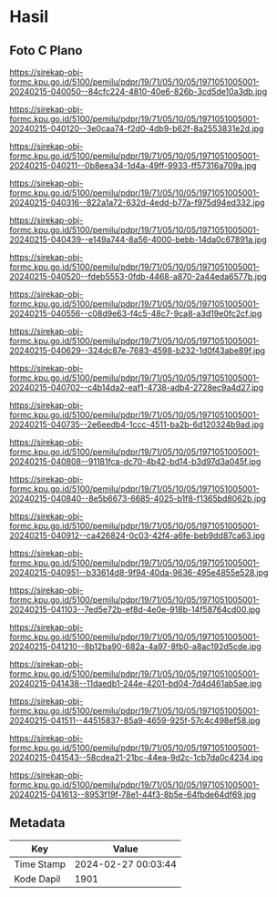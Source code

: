 # Hasil

## Foto C Plano

https://sirekap-obj-formc.kpu.go.id/5100/pemilu/pdpr/19/71/05/10/05/1971051005001-20240215-040050--84cfc224-4810-40e6-826b-3cd5de10a3db.jpg

https://sirekap-obj-formc.kpu.go.id/5100/pemilu/pdpr/19/71/05/10/05/1971051005001-20240215-040120--3e0caa74-f2d0-4db9-b62f-8a2553831e2d.jpg

https://sirekap-obj-formc.kpu.go.id/5100/pemilu/pdpr/19/71/05/10/05/1971051005001-20240215-040211--0b8eea34-1d4a-49ff-9933-ff57316a709a.jpg

https://sirekap-obj-formc.kpu.go.id/5100/pemilu/pdpr/19/71/05/10/05/1971051005001-20240215-040316--822a1a72-632d-4edd-b77a-f975d94ed332.jpg

https://sirekap-obj-formc.kpu.go.id/5100/pemilu/pdpr/19/71/05/10/05/1971051005001-20240215-040439--e149a744-8a56-4000-bebb-14da0c67891a.jpg

https://sirekap-obj-formc.kpu.go.id/5100/pemilu/pdpr/19/71/05/10/05/1971051005001-20240215-040520--fdeb5553-0fdb-4468-a870-2a44eda6577b.jpg

https://sirekap-obj-formc.kpu.go.id/5100/pemilu/pdpr/19/71/05/10/05/1971051005001-20240215-040556--c08d9e63-f4c5-48c7-9ca8-a3d19e0fc2cf.jpg

https://sirekap-obj-formc.kpu.go.id/5100/pemilu/pdpr/19/71/05/10/05/1971051005001-20240215-040629--324dc87e-7683-4598-b232-1d0f43abe89f.jpg

https://sirekap-obj-formc.kpu.go.id/5100/pemilu/pdpr/19/71/05/10/05/1971051005001-20240215-040702--c4b14da2-eaf1-4738-adb4-2728ec9a4d27.jpg

https://sirekap-obj-formc.kpu.go.id/5100/pemilu/pdpr/19/71/05/10/05/1971051005001-20240215-040735--2e6eedb4-1ccc-4511-ba2b-6d120324b9ad.jpg

https://sirekap-obj-formc.kpu.go.id/5100/pemilu/pdpr/19/71/05/10/05/1971051005001-20240215-040808--91181fca-dc70-4b42-bd14-b3d97d3a045f.jpg

https://sirekap-obj-formc.kpu.go.id/5100/pemilu/pdpr/19/71/05/10/05/1971051005001-20240215-040840--8e5b6673-6685-4025-b1f8-f1365bd8062b.jpg

https://sirekap-obj-formc.kpu.go.id/5100/pemilu/pdpr/19/71/05/10/05/1971051005001-20240215-040912--ca426824-0c03-42f4-a6fe-beb9dd87ca63.jpg

https://sirekap-obj-formc.kpu.go.id/5100/pemilu/pdpr/19/71/05/10/05/1971051005001-20240215-040951--b33614d8-9f94-40da-9636-495e4855e528.jpg

https://sirekap-obj-formc.kpu.go.id/5100/pemilu/pdpr/19/71/05/10/05/1971051005001-20240215-041103--7ed5e72b-ef8d-4e0e-918b-14f58764cd00.jpg

https://sirekap-obj-formc.kpu.go.id/5100/pemilu/pdpr/19/71/05/10/05/1971051005001-20240215-041210--8b12ba90-682a-4a97-8fb0-a8ac192d5cde.jpg

https://sirekap-obj-formc.kpu.go.id/5100/pemilu/pdpr/19/71/05/10/05/1971051005001-20240215-041438--11daedb1-244e-4201-bd04-7d4d461ab5ae.jpg

https://sirekap-obj-formc.kpu.go.id/5100/pemilu/pdpr/19/71/05/10/05/1971051005001-20240215-041511--44515837-85a9-4659-925f-57c4c498ef58.jpg

https://sirekap-obj-formc.kpu.go.id/5100/pemilu/pdpr/19/71/05/10/05/1971051005001-20240215-041543--58cdea21-21bc-44ea-9d2c-1cb7da0c4234.jpg

https://sirekap-obj-formc.kpu.go.id/5100/pemilu/pdpr/19/71/05/10/05/1971051005001-20240215-041613--8953f19f-78e1-44f3-8b5e-64fbde64df69.jpg


## Metadata

| Key        | Value               |
| ---------- | ------------------- |
| Time Stamp | 2024-02-27 00:03:44 |
| Kode Dapil | 1901                |



